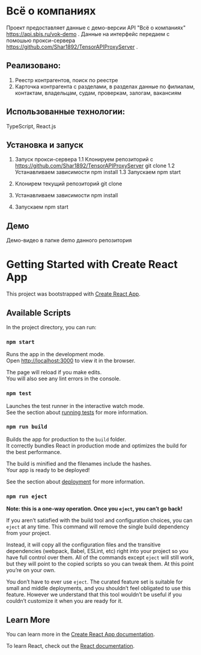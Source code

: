 # Всё о компаниях

Проект предоставляет данные с демо-версии API "Всё о компаниях" https://api.sbis.ru/vok-demo .
Данные на интерфейс передаем с помошью прокси-сервера https://github.com/Shar1892/TensorAPIProxyServer .

## Реализовано:

1. Реестр контрагентов, поиск по реестре
2. Карточка контрагента с разделами, в разделах данные по филиалам, контактам, владельцам, судам, проверкам, залогам, вакансиям

## Использованные технологии:

TypeScript, React.js

## Установка и запуск

1. Запуск прокси-сервера
   1.1 Клонируем репозиторий с https://github.com/Shar1892/TensorAPIProxyServer git clone
   1.2 Устанавливаем зависимости npm install
   1.3 Запускаем npm start

2. Клонирем текущий репозиторий git clone
3. Устанавливаем зависимости npm install
4. Запускаем npm start

## Демо

Демо-видео в папке demo данного репозитория

# Getting Started with Create React App

This project was bootstrapped with [Create React App](https://github.com/facebook/create-react-app).

## Available Scripts

In the project directory, you can run:

### `npm start`

Runs the app in the development mode.\
Open [http://localhost:3000](http://localhost:3000) to view it in the browser.

The page will reload if you make edits.\
You will also see any lint errors in the console.

### `npm test`

Launches the test runner in the interactive watch mode.\
See the section about [running tests](https://facebook.github.io/create-react-app/docs/running-tests) for more information.

### `npm run build`

Builds the app for production to the `build` folder.\
It correctly bundles React in production mode and optimizes the build for the best performance.

The build is minified and the filenames include the hashes.\
Your app is ready to be deployed!

See the section about [deployment](https://facebook.github.io/create-react-app/docs/deployment) for more information.

### `npm run eject`

**Note: this is a one-way operation. Once you `eject`, you can’t go back!**

If you aren’t satisfied with the build tool and configuration choices, you can `eject` at any time. This command will remove the single build dependency from your project.

Instead, it will copy all the configuration files and the transitive dependencies (webpack, Babel, ESLint, etc) right into your project so you have full control over them. All of the commands except `eject` will still work, but they will point to the copied scripts so you can tweak them. At this point you’re on your own.

You don’t have to ever use `eject`. The curated feature set is suitable for small and middle deployments, and you shouldn’t feel obligated to use this feature. However we understand that this tool wouldn’t be useful if you couldn’t customize it when you are ready for it.

## Learn More

You can learn more in the [Create React App documentation](https://facebook.github.io/create-react-app/docs/getting-started).

To learn React, check out the [React documentation](https://reactjs.org/).

